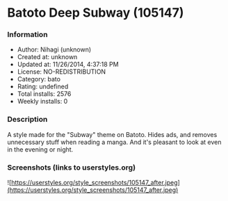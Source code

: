 # Batoto Deep Subway (105147)

### Information
- Author: Nihagi (unknown)
- Created at: unknown
- Updated at: 11/26/2014, 4:37:18 PM
- License: NO-REDISTRIBUTION
- Category: bato
- Rating: undefined
- Total installs: 2576
- Weekly installs: 0


### Description
A style made for the "Subway" theme on Batoto.
Hides ads, and removes unnecessary stuff when reading a manga.
And it's pleasant to look at even in the evening or night.


### Screenshots (links to userstyles.org)
![https://userstyles.org/style_screenshots/105147_after.jpeg](https://userstyles.org/style_screenshots/105147_after.jpeg)


